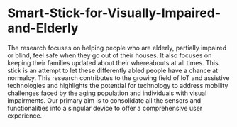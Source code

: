 # Smart-Stick-for-Visually-Impaired-and-Elderly

The research focuses on helping people who 
are elderly, partially impaired or blind, feel 
safe when they go out of their houses. It also 
focuses on keeping their families updated 
about their whereabouts at all times. This 
stick is an attempt to let these differently 
abled people have a chance at normalcy. 
This research contributes to the growing field 
of IoT and assistive technologies and 
highlights the potential for technology to 
address mobility challenges faced by the 
aging population and individuals with visual 
impairments. Our primary aim is to 
consolidate all the sensors and functionalities 
into a singular device to offer a 
comprehensive user experience.
